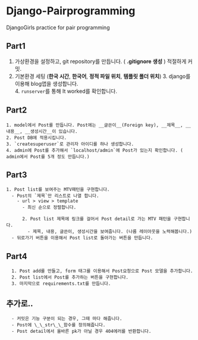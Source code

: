 # Django-Pairprogramming

DjangoGirls practice for pair programming


## Part1
1. 가상환경을 설정하고, git repository를 만듭니다. ( __.gitignore 생성__ ) 적절하게 커밋.
2. 기본환경 세팅 (__한국 시간__, __한국어__, __정적 파일 위치__, __템플릿 폴더 위치__)
    3. django를 이용해 blog앱을 생성합니다.  
    4. `runserver`를 통해 It worked를 확인합니다.

## Part2
    1. model에서 Post를 만듭니다. Post에는 __글쓴이__(Foreign key), __제목__, __내용__, __생성시간__이 있습니다.  
    2. Post DB에 적용시킵니다.
    3. `createsuperuser`로 관리자 아이디를 하나 생성합니다.
    4. admin에 Post를 추가해서 `localhost/admin`에 Post가 있는지 확인합니다. ( admin에서 Post를 5개 정도 만듭니다.)


## Part3
    1. Post list를 보여주는 MTV패턴을 구현합니다. 
      - Post의 `제목`만 리스트로 나열 합니다.
        - url > view > template
          - 최신 순으로 정렬합니다.

          2. Post list 제목에 링크를 걸어서 Post detail로 가는 MTV 패턴을 구현합니다.
            - 제목, 내용, 글쓴이, 생성시간을 보여줍니다. (나름 레이아웃을 노력해봅니다.)
      - 뒤로가기 버튼을 이용해서 Post list로 돌아가는 버튼을 만듭니다.

## Part4
      1. Post add를 만들고, form 태그를 이용해서 Post요청으로 Post 모델을 추가합니다.  
      2. Post list에서 Post를 추가하는 버튼을 구현합니다.
      3. 마지막으로 requirements.txt를 만듭니다.

## 추가로..
      - 커밋은 기능 구분이 되는 경우, 그때 마다 해줍니다.  
      - Post에 \_\_str\_\_함수를 정의해줍니다.  
      - Post detail에서 올바른 pk가 아닐 경우 404에러를 반환합니다.  


